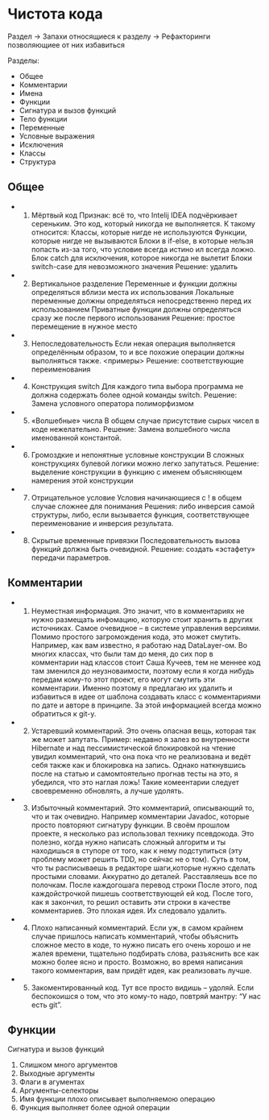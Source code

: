 # Чистота кода

Раздел -> Запахи относящиеся к разделу -> Рефакторинги позволяющиее от них избавиться

Разделы:
- Общее
- Комментарии
- Имена
- Функции
 - Сигнатура и вызов функций
 - Тело функции
- Переменные
- Условные выражения
- Исключения
- Классы
- Структура

## Общее

- 1. Мёртвый код
Признак: всё то, что Intelij IDEA подчёркивает сереньким. Это код, который никогда не выполняется. К такому относится:
Классы, которые нигде не используются
Функции, которые нигде не вызываются
Блоки в if-else, в которые нельзя попасть из-за того, что условие всегда истино ил всегда ложно.
Блок catch для исключения, которое никогда не вылетит
Блоки switch-case для невозможного значения
Решение: удалить

- 2. Вертикальное разделение
Переменные и функции должны определяться вблизи места их использования
Локальные переменные должны определяться непосредственно перед их использованием
Приватные функции должны определяться сразу же после первого использования
Решение: простое перемещение в нужное место

- 3. Непоследовательность
Если некая операция выполняется определённым образом, то и все похожие операции должны выполняться также.
<примеры>
Решение: соответствующие переименования

- 4. Конструкция switch
Для каждого типа выбора программа не должна содержать более одной команды switch.
Решение: Замена условного оператора полиморфизмом

- 5. «Волшебные» числа
В общем случае присутствие сырых чисел в коде нежелательно.
Решение: Замена волшебного числа именованной константой.

- 6. Громоздкие и непонятные условные конструкции
В сложных конструкциях булевой логики можно легко запутаться.
Решение: выделение конструкции в функцию с именем объясняющем намерения этой конструкции

- 7. Отрицательное условие
Условия начинающиеся с ! в общем случае сложнее для понимания
Решения: либо инверсия самой структуры, либо, если вызывается функция, соответствующее переименование и инверсия результата.

- 8. Скрытые временные привязки
Последовательность вызова функций должна быть очевидной.
Решение:  создать «эстафету» передачи параметров.

## Комментарии

- 1. Неуместная информация. 
Это значит, что в комментариях не нужно размещать инфомацию, которую стоит хранить в других источниках. Самое очевидное – в системе управления версиями. Помимо простого загромождения кода, это может смутить. Например, как вам известно, я работаю над DataLayer-ом. Во многих классах, что были там до меня, до сих пор в комментарии над классов стоит Саша Кучеев, тем не меннее код там зменился до неузноваимости, поэтому если я когда нибудь передам кому-то этот проект, его могут смутить эти комментарии. Именно поэтому я предлагаю их удалить и избавиться в идее от шаблона создавать класс с комментариями по дате и авторе в принципе. За этой информацией всегда можно обратиться к git-у.
- 2. Устаревший комментарий. 
Это очень опасная вещь, которая так же может запутать. Пример: недавно я залез во внутренности Hibernate и над пессимистической блокировкой на чтение увидил комментарий, что она пока что не реализована и ведёт себя также как и блокировка на запись. Однако наткнувшись после на статью и самомтоятельно прогнав тесты на это, я убедился, что это наглая ложь! Такие комеентарии следует своевременно обновлять, а лучше удолять.
- 3. Избыточный комментарий. 
Это комментарий, описывающий то, что и так очевидно. Например комментарии Javadoc, которые просто повторяют сигнатуру функции. В своём прошлом проекте, я несколько раз использовал технику псевдокода. Это полезно, когда нужно написать сложный алгоритм и ты находишься в ступоре от того, как к нему подступиться (эту проблему может решить TDD, но сейчас не о том). Суть в том, что ты расписываешь в редакторе шаги,которые нужно сделать простыми словами. Аккуратно до деталей. Расставляешь все по полочкам. После каждогошага перевод строки После этого, под каждойстрочкой пишешь соответствующей ей код. После того, как я закончил, то решил оставить эти строки в качестве комментариев. Это плохая идея. Их следовало удалить.
- 4. Плохо написанный комментарий.
Если уж, в самом крайнем случае пришлось написать комментарий, чтобы объяснить сложное место в коде, то нужно писать его очень хорошо и не жалея времени, тщательно подбирать слова, разъяснить все как можно более ясно и просто. Возможно, во время написания такого комментария, вам придёт идея, как реализовать лучше.
- 5. Закоментированный код. 
Тут все просто видишь – удоляй. Если беспокоишся о том, что это кому-то надо, повтряй мантру: “У нас есть git”.

## Функции

Сигнатура и вызов функций
1. Слишком много аргументов
2. Выходные аргументы
3. Флаги в агументах
4. Аргументы-селекторы
5. Имя функции плохо описывает выполняемою операцию  
6. Функция выполняет более одной операции

